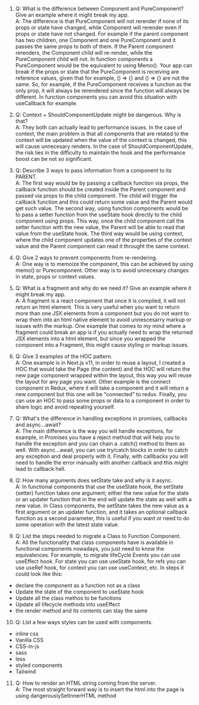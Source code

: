 1. Q: What is the difference between Component and PureComponent? Give an example where it might break my app.  
   A: The difference is that PureComponent will not rerender if none of its props or state have changed, while Component will rerender even if props or state have not changed. For example if the parent component has two children, one Component and one PureComponent and it passes the same props to both of them. If the Parent component rerenders, the Component child will re-render, while the PureComponent child will not. In function components a PureComponent would be the equivalent to using Memo(). Your app can break if the props or state that the PureComponent is receiving are reference values, given that for example, () => {} and () => {} are not the same. So, for example, if the PureComponent receives a function as the only prop, it will always be rerendered since the function will always be different. In function components you can avoid this situation with useCallback for example.

2. Q: Context + ShouldComponentUpdate might be dangerous. Why is that?  
   A: They both can actually lead to performance issues. In the case of context, the main problem is that all components that are related to the context will be updated when the value of the context is changed, this will cause unnecesary renders. In the case of ShouldComponentUpdate, the risk lies in the difficulty to maintain the hook and the performance boost can be not so significant.

3. Q: Describe 3 ways to pass information from a component to its PARENT.  
   A: The first way would be by passing a callback function via props, the callback function should be created inside the Parent component and passed via props to the child component. The child will trigger the callback function and this could return some value and the Parent would get such value.
   The second way, using function components would be to pass a setter function from the useState hook directly to the child component using props. This way, once the child component call the setter function with the new value, the Parent will be able to read that value from the useState hook.
   The third way would be using context, where the child component updates one of the properties of the context value and the Parent component can read it throught the same context.

4. Q: Give 2 ways to prevent components from re-rendering.  
   A: One way is to memoize the component, this can be achieved by using memo() or Purecomponent. Other way is to avoid unnecesary changes in state, props or context values.

5. Q: What is a fragment and why do we need it? Give an example where it might break my app.  
   A: A fragment is a react component that once it is compiled, it will not return an html element. This is very useful when you want to return more than one JSX elements from a component but you do not want to wrap them into an html native element to avoid unnescesarry markup or issues with the markup. One example that comes to my mind where a fragment could break an app is if you actually need to wrap the returned JSX elements into a html element, but since you wrapped the component into a Fragment, this might cause styling or markup issues.

6. Q: Give 3 examples of the HOC pattern.  
   A: One example is in Next.js v11, in order to reuse a layout, I created a HOC that would take the Page (the content) and the HOC will return the new page component wrapped within the layout, this way you will reuse the layout for any page you want. Other example is the connect component in Redux, where it will take a component and it will return a new component but this one will be "connected" to redux. Finally, you can use an HOC to pass some props or data to a component in order to share logic and avoid repeating yourself.

7. Q: What's the difference in handling exceptions in promises, callbacks and async...await?  
   A: The main difference is the way you will handle exceptions, for example, in Promises you have a reject method that will help you to handle the exception and you can chain a .catch() method to them as well. With async...await, you can use try/catch blocks in order to catch any exception and deal properly with it. Finally, with calllbacks you will need to handle the error manually with another callback and this might lead to callback hell.

8. Q: How many arguments does setState take and why is it async.  
   A: In functional components that use the useState hook, the setState (setter) function takes one argument; either the new value for the state or an updater function that in the end will update the state as well with a new value. In Class components, the setState takes the new value as a first argument or an updater function, and it takes an optional callback function as a second parameter, this is useful if you want or need to do some operation with the latest state value.

9. Q: List the steps needed to migrate a Class to Function Component.  
   A: All the functionality that class components have is available in functional components nowadays, you just need to know the equivalences. For example, to migrate lifeCycle Events you can use useEffect hook. For state you can use useState hook, for refs you can use useRef hook, for context you can use useContext, etc. In steps it could look like this:

- declare the component as a function not as a class
- Update the state of the component to useState hook
- Update all the class methos to be functions
- Update all lifecycle methods into useEffect
- the render method and its contents can stay the same

10. Q: List a few ways styles can be used with components.

- inline css
- Vanilla CSS
- CSS-in-js
- sass
- less
- styled components
- Tailwind

11. Q: How to render an HTML string coming from the server.  
    A: The most straight forward way is to insert the html into the page is using dangerouslySetInnerHTML method
